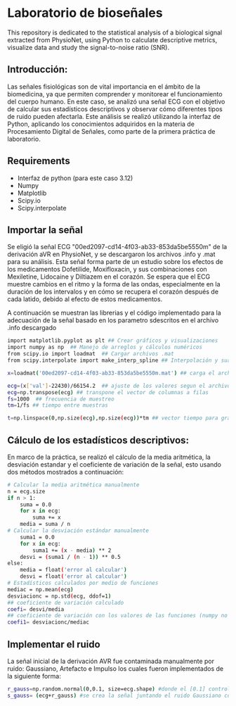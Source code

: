 # Laboratorio de bioseñales
This repository is dedicated to the statistical analysis of a biological signal extracted from PhysioNet, using Python to calculate descriptive metrics, visualize data and study the signal-to-noise ratio (SNR).

## Introducción:
Las señales fisiológicas son de vital importancia en el ámbito de la biomedicina, ya que permiten comprender y monitorear el funcionamiento del cuerpo humano. En este caso, se analizó una señal ECG con el objetivo de calcular sus estadísticos descriptivos y observar cómo diferentes tipos de ruido pueden afectarla. Este análisis se realizó utilizando la interfaz de Python, aplicando los conocimientos adquiridos en la materia de Procesamiento Digital de Señales, como parte de la primera práctica de laboratorio.

## Requirements
- Interfaz de python (para este caso 3.12)
- Numpy
-  Matplotlib
-  Scipy.io
-  Scipy.interpolate

## Importar la señal 
Se eligió la señal ECG "00ed2097-cd14-4f03-ab33-853da5be5550m" de la derivación aVR en PhysioNet, y se descargaron los archivos .info y .mat para su análisis. Esta señal forma parte de un estudio sobre los efectos de los medicamentos Dofetilide, Moxifloxacin, y sus combinaciones con Mexiletine, Lidocaine y Diltiazem en el corazón. Se espera que el ECG muestre cambios en el ritmo y la forma de las ondas, especialmente en la duración de los intervalos y en cómo se recupera el corazón después de cada latido, debido al efecto de estos medicamentos.

A continuación se muestran las librerias y el código implementado para la adecuación de la señal basado en los parametro sdescritos en el archivo .info descargado
```bash
import matplotlib.pyplot as plt ## Crear gráficos y visualizaciones
import numpy as np  ## Manejo de arreglos y cálculos numéricos
from scipy.io import loadmat  ## Cargar archivos .mat 
from scipy.interpolate import make_interp_spline ## Interpolación y suavización de curvas

x=loadmat('00ed2097-cd14-4f03-ab33-853da5be5550m.mat') ## carga el archivo .mat descargado 

ecg=(x['val']-22430)/66154.2  ## ajuste de los valores segun el archivo .info
ecg=np.transpose(ecg) ## transpone el vector de columnas a filas
fs=1000  ## frecuencia de muestreo 
tm=1/fs ## tiempo entre muestras

t=np.linspace(0,np.size(ecg),np.size(ecg))*tm ## vector tiempo para gráficar (valores del eje x)
```
## Cálculo de los estadísticos descriptivos:
En marco de la práctica, se realizó el cálculo de la media aritmética, la desviación estandar y el coeficiente de variación de la señal, esto usando dos métodos mostrados a continuación:
```bash
# Calcular la media aritmética manualmente
n = ecg.size
if n > 1:
    suma = 0.0
    for x in ecg:
        suma += x
    media = suma / n
# Calcular la desviación estándar manualmente
    suma1 = 0.0
    for x in ecg:
        suma1 += (x - media) ** 2
    desvi = (suma1 / (n - 1)) ** 0.5  
else:
    media = float('error al calcular')
    desvi = float('error al calcular')
# Estadísticos calculados por medio de funciones
mediac = np.mean(ecg)
desviacionc = np.std(ecg, ddof=1) 
## coeficiente de variación calculado
coefi= desvi/media 
## coeficiente de variación con los valores de las funciones (numpy no posee una función que lo realice automáticamente)
coefi1= desviacionc/mediac
```
## Implementar el ruido 
La señal inicial de la derivación AVR fue contaminada manualmente por ruido: Gaussiano, Artefacto e Impulso los cuales fueron implementados de la siguiente forma:
```bash
r_gauss=np.random.normal(0,0.1, size=ecg.shape) #donde el [0.1] controla la amplitud del ruido el cúal se ve de manera gráfica.
s_gauss= (ecg+r_gauss) #se crea la señal juntando el ruido Gaussiano con la señal ECG original.


```
